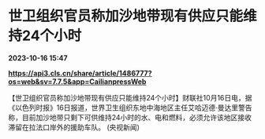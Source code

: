 # 世卫组织官员称加沙地带现有供应只能维持24个小时

**2023-10-16 15:47**

**https://api3.cls.cn/share/article/1486777?os=web&sv=7.7.5&app=CailianpressWeb**

【世卫组织官员称加沙地带现有供应只能维持24个小时】财联社10月16日电，据《以色列时报》16日报道，世界卫生组织东地中海地区主任艾哈迈德·曼达里警告称，目前加沙地带只剩下可供维持24小时的水、电和燃料，必须允许该地区接收滞留在拉法口岸外的援助车队。 (央视新闻)
